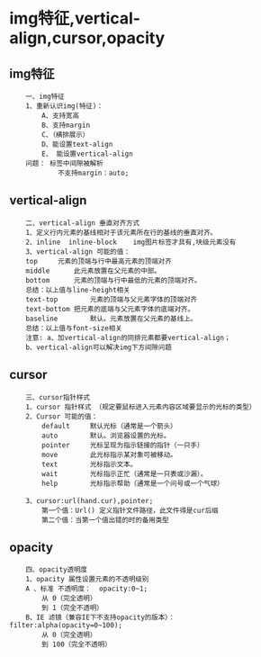 # img特征,vertical-align,cursor,opacity 

## img特征
		
		一、img特征
		1、重新认识img(特征)：
			A、支持宽高	
			B、支持margin
			C、（横排展示）
			D、能设置text-align
			E、 能设置vertical-align
		问题：	标签中间隙被解析
				不支持margin：auto;

## vertical-align

		二、vertical-align 垂直对齐方式
		1、定义行内元素的基线相对于该元素所在行的基线的垂直对齐。
		2、inline  inline-block    img图片标签才具有,块级元素没有
		3、vertical-align 可能的值：
		top		元素的顶端与行中最高元素的顶端对齐
		middle		此元素放置在父元素的中部。
		bottom		元素的顶端与行中最低的元素的顶端对齐。
		总结：以上值与line-height相关
		text-top		元素的顶端与父元素字体的顶端对齐
		text-bottom	把元素的底端与父元素字体的底端对齐。
		baseline		默认。元素放置在父元素的基线上。
		总结：以上值与font-size相关
		注意:	a、加vertical-align的同排元素都要vertical-align；
		b、vertical-align可以解决img下方间隙问题	

## cursor

		三、cursor指针样式
		1、cursor 指针样式 （规定要鼠标进入元素内容区域要显示的光标的类型）
		2、Cursor 可能的值：
			default		默认光标（通常是一个箭头）
			auto		默认。浏览器设置的光标。
			pointer		光标呈现为指示链接的指针（一只手）
			move		此光标指示某对象可被移动。
			text		光标指示文本。
			wait		光标指示正忙（通常是一只表或沙漏）。
			help		光标指示帮助（通常是一个问号或一个气球）
	 
		3、cursor:url(hand.cur),pointer;
			第一个值：Url() 定义指针文件路径，此文件得是cur后缀
			第二个值：当第一个值出错的时的备用类型	

##  opacity
		
		四、opacity透明度
		1、opacity 属性设置元素的不透明级别
		A 、标准 不透明度：  opacity:0~1; 
			从 0（完全透明）
			到 1（完全不透明）
		B、IE 滤镜（兼容IE下不支持opacity的版本）：  filter:alpha(opacity=0~100);
			从 0（完全透明）
			到 100（完全不透明）						
